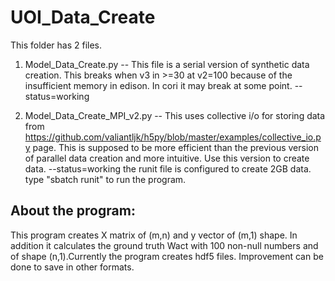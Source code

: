 # UOI_Data_Create

This folder has 2 files.

1. Model_Data_Create.py -- This file is a serial version of synthetic data creation. This breaks when v3 in >=30 at v2=100 because of the insufficient memory in edison. In cori it may break at some point.
    --status=working
     
2. Model_Data_Create_MPI_v2.py -- This uses collective i/o for storing data from https://github.com/valiantljk/h5py/blob/master/examples/collective_io.py page. This is supposed to be more efficient than the previous version of parallel data creation and more intuitive. Use this version to create data. 
       --status=working
  the runit file is configured to create 2GB data. type "sbatch runit" to run the program.  
  
  
About the program:
--------------------------
This program creates X matrix of (m,n) and y vector of (m,1) shape. In addition it calculates the ground truth Wact with 100 non-null numbers and of  shape (n,1).Currently the program creates hdf5 files. Improvement can be done to save in other formats.
